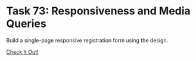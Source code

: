 # Task 73: Responsiveness and Media Queries

Build a single-page responsive registration form using the design.

[Check It Out!](https://4dbyron.github.io/regform/index.html)
